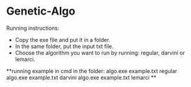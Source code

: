 # Genetic-Algo
Running instructions:
- Copy the exe file and put it in a folder.
- In the same folder, put the input txt file.
- Choose the algorithm you want to run by running: regular, darvini or lemarci.

**running example in cmd in the folder:
algo.exe example.txt regular
algo.exe example.txt darvini
algo.exe example.txt lemarci
**
